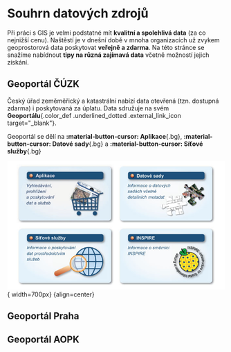 # Souhrn datových zdrojů

Při práci s GIS je velmi podstatné mít __kvalitní a spolehlivá data__ (za co nejnižší cenu). Naštěstí je v dnešní době v mnoha organizacích už zvykem geoprostorová data poskytovat __veřejně a zdarma__. Na této stránce se snažíme nabídnout __tipy na různá zajímavá data__ včetně možností jejich získání.

## Geoportál ČÚZK

Český úřad zeměměřický a katastrální nabízí data otevřená (tzn. dostupná zdarma) i poskytovaná za úplatu. Data sdružuje na svém __Geoportálu__{.color_def .underlined_dotted .external_link_icon target="_blank"}.

Geoportál se dělí na __:material-button-cursor: Aplikace__{.bg}, __:material-button-cursor: Datové sady__{.bg} a __:material-button-cursor: Síťové služby__{.bg}

![](../assets/data/img01.png){ width=700px}
{align=center}

## Geoportál Praha

## Geoportál AOPK